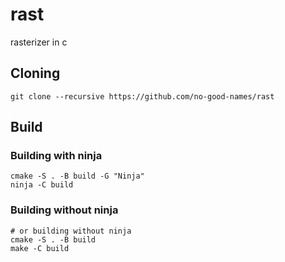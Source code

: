 # rast
rasterizer in c

## Cloning

```shell
git clone --recursive https://github.com/no-good-names/rast
```

## Build

### Building with ninja
```shell
cmake -S . -B build -G "Ninja"
ninja -C build
```

### Building without ninja
```shell
# or building without ninja
cmake -S . -B build
make -C build
```
